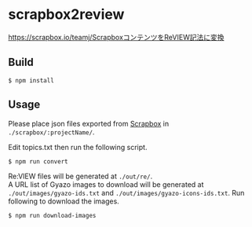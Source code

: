 # scrapbox2review
https://scrapbox.io/teamj/ScrapboxコンテンツをReVIEW記法に変換

## Build
```
$ npm install
```

## Usage
Please place json files exported from [Scrapbox](https://scrapbox.io/product) in `./scrapbox/:projectName/`.

Edit topics.txt then run the following script.
```
$ npm run convert
```

Re:VIEW files will be generated at `./out/re/`.<br>
A URL list of Gyazo images to download will be generated at `./out/images/gyazo-ids.txt` and `./out/images/gyazo-icons-ids.txt`.
Run following to download the images.
```
$ npm run download-images
```

